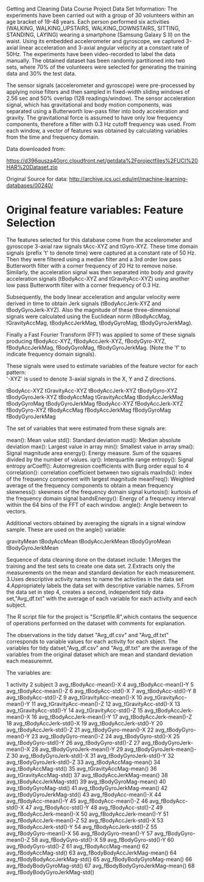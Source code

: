 Getting and Cleaning Data Course Project
Data Set Information:
The experiments have been carried out with a group of 30 volunteers within an age bracket of 19-48 years. Each person performed six activities (WALKING, WALKING_UPSTAIRS, WALKING_DOWNSTAIRS, SITTING, STANDING, LAYING) wearing a smartphone (Samsung Galaxy S II) on the waist. Using its embedded accelerometer and gyroscope, we captured 3-axial linear acceleration and 3-axial angular velocity at a constant rate of 50Hz. The experiments have been video-recorded to label the data manually. The obtained dataset has been randomly partitioned into two sets, where 70% of the volunteers were selected for generating the training data and 30% the test data. 

The sensor signals (accelerometer and gyroscope) were pre-processed by applying noise filters and then sampled in fixed-width sliding windows of 2.56 sec and 50% overlap (128 readings/window). The sensor acceleration signal, which has gravitational and body motion components, was separated using a Butterworth low-pass filter into body acceleration and gravity. The gravitational force is assumed to have only low frequency components, therefore a filter with 0.3 Hz cutoff frequency was used. From each window, a vector of features was obtained by calculating variables from the time and frequency domain.

Data downloaded from:

https://d396qusza40orc.cloudfront.net/getdata%2Fprojectfiles%2FUCI%20HAR%20Dataset.zip


Original Source for data:
http://archive.ics.uci.edu/ml/machine-learning-databases/00240/

Original feature variables:
Feature Selection 
=================

The features selected for this database come from the accelerometer and gyroscope 3-axial raw signals tAcc-XYZ and tGyro-XYZ. These time domain signals (prefix 't' to denote time) were captured at a constant rate of 50 Hz. Then they were filtered using a median filter and a 3rd order low pass Butterworth filter with a corner frequency of 20 Hz to remove noise. Similarly, the acceleration signal was then separated into body and gravity acceleration signals (tBodyAcc-XYZ and tGravityAcc-XYZ) using another low pass Butterworth filter with a corner frequency of 0.3 Hz. 

Subsequently, the body linear acceleration and angular velocity were derived in time to obtain Jerk signals (tBodyAccJerk-XYZ and tBodyGyroJerk-XYZ). Also the magnitude of these three-dimensional signals were calculated using the Euclidean norm (tBodyAccMag, tGravityAccMag, tBodyAccJerkMag, tBodyGyroMag, tBodyGyroJerkMag). 

Finally a Fast Fourier Transform (FFT) was applied to some of these signals producing fBodyAcc-XYZ, fBodyAccJerk-XYZ, fBodyGyro-XYZ, fBodyAccJerkMag, fBodyGyroMag, fBodyGyroJerkMag. (Note the 'f' to indicate frequency domain signals). 

These signals were used to estimate variables of the feature vector for each pattern:  
'-XYZ' is used to denote 3-axial signals in the X, Y and Z directions.

tBodyAcc-XYZ
tGravityAcc-XYZ
tBodyAccJerk-XYZ
tBodyGyro-XYZ
tBodyGyroJerk-XYZ
tBodyAccMag
tGravityAccMag
tBodyAccJerkMag
tBodyGyroMag
tBodyGyroJerkMag
fBodyAcc-XYZ
fBodyAccJerk-XYZ
fBodyGyro-XYZ
fBodyAccMag
fBodyAccJerkMag
fBodyGyroMag
fBodyGyroJerkMag

The set of variables that were estimated from these signals are: 

mean(): Mean value
std(): Standard deviation
mad(): Median absolute deviation 
max(): Largest value in array
min(): Smallest value in array
sma(): Signal magnitude area
energy(): Energy measure. Sum of the squares divided by the number of values. 
iqr(): Interquartile range 
entropy(): Signal entropy
arCoeff(): Autorregresion coefficients with Burg order equal to 4
correlation(): correlation coefficient between two signals
maxInds(): index of the frequency component with largest magnitude
meanFreq(): Weighted average of the frequency components to obtain a mean frequency
skewness(): skewness of the frequency domain signal 
kurtosis(): kurtosis of the frequency domain signal 
bandsEnergy(): Energy of a frequency interval within the 64 bins of the FFT of each window.
angle(): Angle between to vectors.

Additional vectors obtained by averaging the signals in a signal window sample. These are used on the angle() variable:

gravityMean
tBodyAccMean
tBodyAccJerkMean
tBodyGyroMean
tBodyGyroJerkMean


Sequence of data cleaning done on the dataset include:
1.Merges the training and the test sets to create one data set.
2.Extracts only the measurements on the mean and standard deviation for each measurement.
3.Uses descriptive activity names to name the activities in the data set
4.Appropriately labels the data set with descriptive variable names.
5.From the data set in step 4, creates a second, independent tidy data set,"Avg_df.txt" with the average of each variable for each activity and each subject.


The R script file for the project is "Scriptfile.R",which contains the sequence of operations performed on the dataset with comments for explanation.

The observations in the tidy datset "Avg_df.csv" and "Avg_df.txt" corresponds to variable values for each activity for each sbject.
The variables for tidy datset,"Avg_df.csv" and "Avg_df.txt" are the average of the variables from the original dataset which are mean and standard deviation each measuremnt.

The variables are:

1	activity
2	subject
3	avg_tBodyAcc-mean()-X
4	avg_tBodyAcc-mean()-Y
5	avg_tBodyAcc-mean()-Z
6	avg_tBodyAcc-std()-X
7	avg_tBodyAcc-std()-Y
8	avg_tBodyAcc-std()-Z
9	avg_tGravityAcc-mean()-X
10	avg_tGravityAcc-mean()-Y
11	avg_tGravityAcc-mean()-Z
12	avg_tGravityAcc-std()-X
13	avg_tGravityAcc-std()-Y
14	avg_tGravityAcc-std()-Z
15	avg_tBodyAccJerk-mean()-X
16	avg_tBodyAccJerk-mean()-Y
17	avg_tBodyAccJerk-mean()-Z
18	avg_tBodyAccJerk-std()-X
19	avg_tBodyAccJerk-std()-Y
20	avg_tBodyAccJerk-std()-Z
21	avg_tBodyGyro-mean()-X
22	avg_tBodyGyro-mean()-Y
23	avg_tBodyGyro-mean()-Z
24	avg_tBodyGyro-std()-X
25	avg_tBodyGyro-std()-Y
26	avg_tBodyGyro-std()-Z
27	avg_tBodyGyroJerk-mean()-X
28	avg_tBodyGyroJerk-mean()-Y
29	avg_tBodyGyroJerk-mean()-Z
30	avg_tBodyGyroJerk-std()-X
31	avg_tBodyGyroJerk-std()-Y
32	avg_tBodyGyroJerk-std()-Z
33	avg_tBodyAccMag-mean()
34	avg_tBodyAccMag-std()
35	avg_tGravityAccMag-mean()
36	avg_tGravityAccMag-std()
37	avg_tBodyAccJerkMag-mean()
38	avg_tBodyAccJerkMag-std()
39	avg_tBodyGyroMag-mean()
40	avg_tBodyGyroMag-std()
41	avg_tBodyGyroJerkMag-mean()
42	avg_tBodyGyroJerkMag-std()
43	avg_fBodyAcc-mean()-X
44	avg_fBodyAcc-mean()-Y
45	avg_fBodyAcc-mean()-Z
46	avg_fBodyAcc-std()-X
47	avg_fBodyAcc-std()-Y
48	avg_fBodyAcc-std()-Z
49	avg_fBodyAccJerk-mean()-X
50	avg_fBodyAccJerk-mean()-Y
51	avg_fBodyAccJerk-mean()-Z
52	avg_fBodyAccJerk-std()-X
53	avg_fBodyAccJerk-std()-Y
54	avg_fBodyAccJerk-std()-Z
55	avg_fBodyGyro-mean()-X
56	avg_fBodyGyro-mean()-Y
57	avg_fBodyGyro-mean()-Z
58	avg_fBodyGyro-std()-X
59	avg_fBodyGyro-std()-Y
60	avg_fBodyGyro-std()-Z
61	avg_fBodyAccMag-mean()
62	avg_fBodyAccMag-std()
63	avg_fBodyBodyAccJerkMag-mean()
64	avg_fBodyBodyAccJerkMag-std()
65	avg_fBodyBodyGyroMag-mean()
66	avg_fBodyBodyGyroMag-std()
67	avg_fBodyBodyGyroJerkMag-mean()
68	avg_fBodyBodyGyroJerkMag-std()


